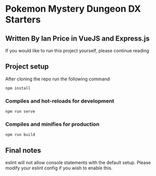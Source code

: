 # Pokemon Mystery Dungeon DX Starters

## Written By Ian Price in VueJS and Express.js
If you would like to run this project yourself, please continue reading

## Project setup
After cloning the repo run the following command
```
npm install
```

### Compiles and hot-reloads for development
```
npm run serve
```

### Compiles and minifies for production
```
npm run build
```

## Final notes
eslint will not allow console statements with the default setup. Please modify your eslint config if you wish to enable this.